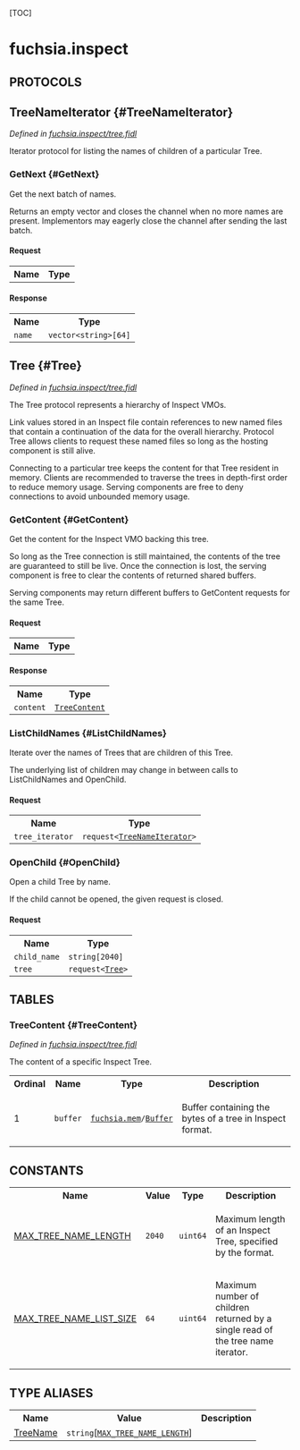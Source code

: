 [TOC]

# fuchsia.inspect


## **PROTOCOLS**

## TreeNameIterator {#TreeNameIterator}
*Defined in [fuchsia.inspect/tree.fidl](https://fuchsia.googlesource.com/fuchsia/+/master/zircon/system/fidl/fuchsia-inspect/tree.fidl#23)*

<p>Iterator protocol for listing the names of children of a particular Tree.</p>

### GetNext {#GetNext}

<p>Get the next batch of names.</p>
<p>Returns an empty vector and closes the channel when no more names are present.
Implementors may eagerly close the channel after sending the last batch.</p>

#### Request
<table>
    <tr><th>Name</th><th>Type</th></tr>
    </table>


#### Response
<table>
    <tr><th>Name</th><th>Type</th></tr>
    <tr>
            <td><code>name</code></td>
            <td>
                <code>vector&lt;string&gt;[64]</code>
            </td>
        </tr></table>

## Tree {#Tree}
*Defined in [fuchsia.inspect/tree.fidl](https://fuchsia.googlesource.com/fuchsia/+/master/zircon/system/fidl/fuchsia-inspect/tree.fidl#43)*

<p>The Tree protocol represents a hierarchy of Inspect VMOs.</p>
<p>Link values stored in an Inspect file contain references to new
named files that contain a continuation of the data for the overall
hierarchy. Protocol Tree allows clients to request these named files so
long as the hosting component is still alive.</p>
<p>Connecting to a particular tree keeps the content for that Tree resident
in memory. Clients are recommended to traverse the trees in depth-first
order to reduce memory usage. Serving components are free to deny
connections to avoid unbounded memory usage.</p>

### GetContent {#GetContent}

<p>Get the content for the Inspect VMO backing this tree.</p>
<p>So long as the Tree connection is still maintained, the contents
of the tree are guaranteed to still be live. Once the connection is
lost, the serving component is free to clear the contents of returned
shared buffers.</p>
<p>Serving components may return different buffers to GetContent
requests for the same Tree.</p>

#### Request
<table>
    <tr><th>Name</th><th>Type</th></tr>
    </table>


#### Response
<table>
    <tr><th>Name</th><th>Type</th></tr>
    <tr>
            <td><code>content</code></td>
            <td>
                <code><a class='link' href='#TreeContent'>TreeContent</a></code>
            </td>
        </tr></table>

### ListChildNames {#ListChildNames}

<p>Iterate over the names of Trees that are children of this Tree.</p>
<p>The underlying list of children may change in between calls to
ListChildNames and OpenChild.</p>

#### Request
<table>
    <tr><th>Name</th><th>Type</th></tr>
    <tr>
            <td><code>tree_iterator</code></td>
            <td>
                <code>request&lt;<a class='link' href='#TreeNameIterator'>TreeNameIterator</a>&gt;</code>
            </td>
        </tr></table>



### OpenChild {#OpenChild}

<p>Open a child Tree by name.</p>
<p>If the child cannot be opened, the given request is closed.</p>

#### Request
<table>
    <tr><th>Name</th><th>Type</th></tr>
    <tr>
            <td><code>child_name</code></td>
            <td>
                <code>string[2040]</code>
            </td>
        </tr><tr>
            <td><code>tree</code></td>
            <td>
                <code>request&lt;<a class='link' href='#Tree'>Tree</a>&gt;</code>
            </td>
        </tr></table>









## **TABLES**

### TreeContent {#TreeContent}


*Defined in [fuchsia.inspect/tree.fidl](https://fuchsia.googlesource.com/fuchsia/+/master/zircon/system/fidl/fuchsia-inspect/tree.fidl#17)*

<p>The content of a specific Inspect Tree.</p>


<table>
    <tr><th>Ordinal</th><th>Name</th><th>Type</th><th>Description</th></tr>
    <tr>
            <td>1</td>
            <td><code>buffer</code></td>
            <td>
                <code><a class='link' href='../fuchsia.mem/'>fuchsia.mem</a>/<a class='link' href='../fuchsia.mem/#Buffer'>Buffer</a></code>
            </td>
            <td><p>Buffer containing the bytes of a tree in Inspect format.</p>
</td>
        </tr></table>









## **CONSTANTS**

<table>
    <tr><th>Name</th><th>Value</th><th>Type</th><th>Description</th></tr><tr>
            <td><a href="https://fuchsia.googlesource.com/fuchsia/+/master/zircon/system/fidl/fuchsia-inspect/tree.fidl#9">MAX_TREE_NAME_LENGTH</a></td>
            <td>
                    <code>2040</code>
                </td>
                <td><code>uint64</code></td>
            <td><p>Maximum length of an Inspect Tree, specified by the format.</p>
</td>
        </tr>
    <tr>
            <td><a href="https://fuchsia.googlesource.com/fuchsia/+/master/zircon/system/fidl/fuchsia-inspect/tree.fidl#12">MAX_TREE_NAME_LIST_SIZE</a></td>
            <td>
                    <code>64</code>
                </td>
                <td><code>uint64</code></td>
            <td><p>Maximum number of children returned by a single read of the tree name iterator.</p>
</td>
        </tr>
    
</table>



## **TYPE ALIASES**

<table>
    <tr><th>Name</th><th>Value</th><th>Description</th></tr><tr>
            <td><a href="https://fuchsia.googlesource.com/fuchsia/+/master/zircon/system/fidl/fuchsia-inspect/tree.fidl#14">TreeName</a></td>
            <td>
                <code>string</code>[<code><a class='link' href='#MAX_TREE_NAME_LENGTH'>MAX_TREE_NAME_LENGTH</a></code>]</td>
            <td></td>
        </tr></table>

